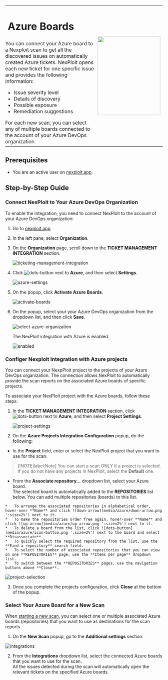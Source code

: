 <table id="integrations" >
  <tr>
    <td width="70%">
      <h1>Azure Boards</h1>
    </td>
    <td width="30%" style="text-align:center" rowspan="3">
      <img src="guide/pipeline-integration/ticketing-systems/media/azure/azure-boards-logo.png" width="200" height="250"></img>
    </td>
  </tr>
  <tr>
    <td style="text-align:left;vertical-align:text-top;padding:0px">
      You can connect your Azure board to a Nexploit scan to get all the discovered issues on automatically created Azure tickets. NexPloit opens each new ticket for one specific issue and provides the following information:
      <ul>
        <li>Issue severity level</li>
        <li>Details of discovery</li>
        <li>Possible exposure</li>
        <li>Remediation suggestions </li>
      </ul>
      For each new scan, you can select any of multiple boards connected to the account of your Azure DevOps organization.
    </td>
  </tr>
  <tr><td></td></tr>
</table>


## Prerequisites

* You are an active user on [nexploit.app](https://nexploit.app/). 

## Step-by-Step Guide

### Connect NexPloit to Your Azure DevOps Organization 

To enable the integration, you need to connect NexPloit to the account of your Azure DevOps organization:

1. Go to [nexploit.app](https://nexploit.app).

2. In the left pane, select **Organization**. 

3. On the **Organization** page, scroll down to the **TICKET MANAGEMENT INTEGRATION** section.

    ![ticketing-management-integration](media/azure/ticketing-management-integration.png ':size=45%')

4. Click ![dots-button](media/azure/icon-button.png ':size=2%') next to **Azure**, and then select **Settings**.

    ![azure-settings](media/azure/azure-settings.png ':size=45%')

5. On the popup, click **Activate Azure Boards**.

    ![activate-boards](media/azure/activate-boards.png ':size=45%')

6. On the popup, select your your Azure DevOps organization from the dropdown list, and then click **Save**.

    ![select-azure-organization](media/azure/select-azure-organization.png ':size=45%')

    The NexPloit integration with Azure is enabled.

    ![enabled](media/azure/enabled.png ':size=45%')

### Configer Nexploit Integration with Azure projects 
You can connect your NexpPloit project to the projects of your Azure DevOps organization. The connection allows NexPloit to automatically provide the scan reports on the associated Azure boards of specific projects. 

To associate your NexPloit project with the Azure boards, follow these steps:

1. In the **TICKET MANAGEMENT INTEGRATION** section, click ![dots-button](media/azure/icon-button.png ':size=2%') next to **Azure**, and then select **Project Settings**.

    ![project-settings](media/azure/project-settings.png ':size=45%')

2. On the **Azure Projects Integration Configuration** popup, do the following:
  *   In the **Project** field, enter or select the NexPloit project that you want to use for the scan. 

  >[!NOTE|label:Note]
You can start a scan ONLY if a project is selected. If you do not have any projects in NexPloit, select the **Default** one.

  *   From the **Associate repository…** dropdown list, select your Azure board.\
      The selected board is automatically added to the **REPOSITORIES** list below. You can add multiple repositories (boards) to this list.

    *   To arrange the associated repositories in alphabetical order, hover-over **Name** and click ![down-arrow](media/azure/down-arrow.png ':size=2%') next to it. 
    *   To make the repositories order free again, hover-over **Name** and click ![up-arrow](media/azure/up-arrow.png ':size=2%') next to it. 
    *   To delete a board from the list, click ![dots-button](media/azure/icon-button.png ':size=2%') next to the board and select **Disassociate**.
    *   To quickly select the required repository from the list, use the **Find a repository** search field. 
    *   To select the number of associated repositories that you can view on one **REPOSITORIES** page, use the **Items per page** dropdown list.
    *   To switch between the **REPOSITORIES** pages, use the navigation buttons above **Close**.  

  ![project-selection](media/azure/project-selection.png ':size=45%')

3. Once you complete the projects configuration, click **Close** at the bottom of the popup.

### Select Your Azure Board for a New Scan
When [starting a new scan](docs/guide/np-web-ui/scanning/creating-new-scan.md), you can select one or multiple associated Azure boards (repositories) that you want to use as destinations for the scan reports.

1. On the **New Scan** popup, go to the **Additional settings** section.

  ![integrations](media/azure/integrations.png ':size=45%')

2. From the **Integrations** dropdown list, select the connected Azure boards that you want to use for the scan.\
All the issues detected during the scan will automatically open the relevant tickets on the specified Azure boards.
